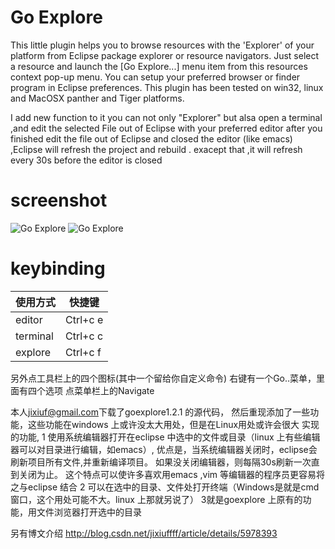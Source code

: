 # Go Explore
This little plugin helps you to browse resources with the 'Explorer' of your platform from
Eclipse package explorer or resource navigators.
Just select a resource and launch the [Go Explore...] menu item from this resources context pop-up menu.
You can setup your preferred browser or finder program in Eclipse preferences.
This plugin has been tested on win32, linux and MacOSX panther and Tiger platforms.

I add new function to it
you can not only "Explorer" but alsa open a terminal ,and edit the selected File
out of Eclipse with your preferred editor
after you finished edit the file out of Eclipse and closed the editor (like
emacs) ,Eclipse will refresh
the project and rebuild . exacept that ,it will refresh every 30s before the
editor is closed

# screenshot
![Go Explore](https://raw.githubusercontent.com/emacs-java/eclipse_goexplore/master/screenshots/screenshot1.gif)
![Go Explore](https://raw.githubusercontent.com/emacs-java/eclipse_goexplore/master/screenshots/screenshot2.gif)
  
  
# keybinding 
使用方式   |           快捷键 
---------- | -------------------
 editor    |         Ctrl+c e 
 terminal  |         Ctrl+c c 
 explore   |         Ctrl+c f 

另外点工具栏上的四个图标(其中一个留给你自定义命令)
右键有一个Go..菜单，里面有四个选项
点菜单栏上的Navigate

本人<jixiuf@gmail.com>下载了goexplore1.2.1 的源代码，
然后重现添加了一些功能，这些功能在windows 上或许没太大用处，但是在Linux用处或许会很大
实现的功能,
    1 使用系统编辑器打开在eclipse 中选中的文件或目录（linux 上有些编辑器可以对目录进行编辑，如emacs）,
           优点是，当系统编辑器关闭时，eclipse会刷新项目所有文件,并重新编译项目。
                   如果没关闭编辑器，则每隔30s刷新一次直到关闭为止。
                   这个特点可以使许多喜欢用emacs ,vim 等编辑器的程序员更容易将之与eclipse 结合
    2 可以在选中的目录、文件处打开终端（Windows是就是cmd窗口，这个用处可能不大。linux 上那就另说了）
    3就是goexplore 上原有的功能，用文件浏览器打开选中的目录

另有博文介绍
http://blog.csdn.net/jixiuffff/article/details/5978393
